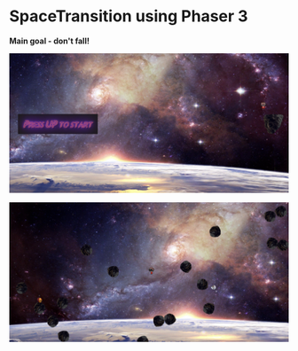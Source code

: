 # SpaceTransition using Phaser 3
**Main goal - don't fall!**

![Image alt](https://github.com/ALXSIMINSKI/SpaceTransition/raw/master/images/start.png)

![Image alt](https://github.com/ALXSIMINSKI/SpaceTransition/raw/master/images/inprogress.png)
